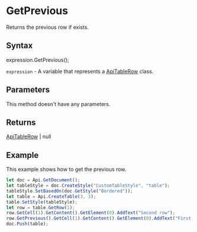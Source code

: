 # GetPrevious

Returns the previous row if exists.

## Syntax

expression.GetPrevious();

`expression` - A variable that represents a [ApiTableRow](../ApiTableRow.md) class.

## Parameters

This method doesn't have any parameters.

## Returns

[ApiTableRow](../../ApiTableRow/ApiTableRow.md) | null

## Example

This example shows how to get the previous row.

```javascript
let doc = Api.GetDocument();
let tableStyle = doc.CreateStyle("CustomTableStyle", "table");
tableStyle.SetBasedOn(doc.GetStyle("Bordered"));
let table = Api.CreateTable(3, 3);
table.SetStyle(tableStyle);
let row = table.GetRow(1);
row.GetCell(1).GetContent().GetElement(0).AddText("Second row");
row.GetPrevious().GetCell(1).GetContent().GetElement(0).AddText("First row");
doc.Push(table);
```
